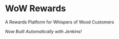 # WoW Rewards

A Rewards Platform for Whispers of Wood Customers

*Now Built Automatically with Jenkins!*